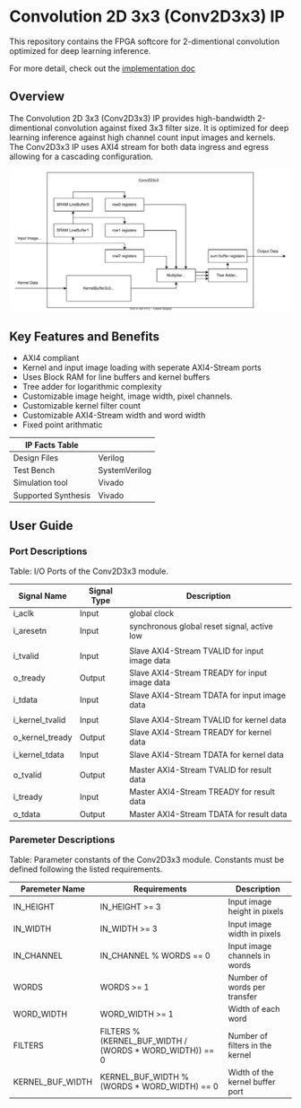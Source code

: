 # Convolution 2D 3x3 (Conv2D3x3) IP
This repository contains the FPGA softcore for 2-dimentional convolution optimized for deep learning inference.

For more detail, check out the [implementation doc](./docs/Conv2D3x3-Impl-doc.md)

## Overview
The Convolution 2D 3x3 (Conv2D3x3) IP provides high-bandwidth 2-dimentional convolution against fixed 3x3 filter size. It is optimized for deep learning inference against high channel count input images and kernels. The Conv2D3x3 IP uses AXI4 stream for both data ingress and egress allowing for a cascading configuration.

![Conv2D3x3 Block Diagram](./docs/block_diagram/Conv2D3x3_Block_Diagram.svg)

## Key Features and Benefits
- AXI4 compliant
- Kernel and input image loading with seperate AXI4-Stream ports
- Uses Block RAM for line buffers and kernel buffers
- Tree adder for logarithmic complexity
- Customizable image height, image width, pixel channels.
- Customizable kernel filter count
- Customizable AXI4-Stream width and word width
- Fixed point arithmatic 

| IP Facts Table      |                 |
|---------------------|-----------------|
| Design Files        | Verilog         |
| Test Bench          | SystemVerilog   |
| Simulation tool     | Vivado          |
| Supported Synthesis | Vivado          |


## User Guide
### Port Descriptions
Table: I/O Ports of the Conv2D3x3 module.

| Signal Name       | Signal Type   | Description                                   |
|-------------------|---------------|-----------------------------------------------|
| i_aclk            | Input         | global clock                                  |
| i_aresetn         | Input         | synchronous global reset signal, active low   |
|                   |               |                                               |
| i_tvalid          | Input         | Slave AXI4-Stream TVALID for input image data |
| o_tready          | Output        | Slave AXI4-Stream TREADY for input image data |
| i_tdata           | Input         | Slave AXI4-Stream TDATA for input image data  |
|                   |               |                                               |
| i_kernel_tvalid   | Input         | Slave AXI4-Stream TVALID for kernel data      |
| o_kernel_tready   | Output        | Slave AXI4-Stream TREADY for kernel data      |
| i_kernel_tdata    | Input         | Slave AXI4-Stream TDATA for kernel data       |
|                   |               |                                               |
| o_tvalid          | Output        | Master AXI4-Stream TVALID for result data     |
| i_tready          | Input         | Master AXI4-Stream TREADY for result data     |
| o_tdata           | Output        | Master AXI4-Stream TDATA for result data      |

### Paremeter Descriptions
Table: Parameter constants of the Conv2D3x3 module. Constants must be defined following the listed requirements.

| Paremeter Name    | Requirements                                              | Description                       |
|-------------------|-----------------------------------------------------------|-----------------------------------|
| IN_HEIGHT         | IN_HEIGHT >= 3                                            | Input image height in pixels      |
| IN_WIDTH          | IN_WIDTH >= 3                                             | Input image width in pixels       |
| IN_CHANNEL        | IN_CHANNEL % WORDS == 0                                   | Input image channels in words     |
| WORDS             | WORDS >= 1                                                | Number of words per transfer      |
| WORD_WIDTH        | WORD_WIDTH >= 1                                           | Width of each word                |
| FILTERS           | FILTERS % (KERNEL_BUF_WIDTH / (WORDS \* WORD_WIDTH)) == 0 | Number of filters in the kernel   |
| KERNEL_BUF_WIDTH  | KERNEL_BUF_WIDTH % (WORDS \* WORD_WIDTH) == 0             | Width of the kernel buffer port   |